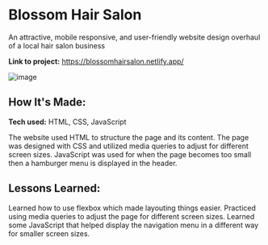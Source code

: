 # Blossom Hair Salon
An attractive, mobile responsive, and user-friendly website design overhaul of a local hair salon business

**Link to project:** https://blossomhairsalon.netlify.app/

![image](https://github.com/BrandonTDiep/Blossom-Hair-Salon/assets/108596840/0add613d-afef-472c-88f8-ddcf01e8eab8)


## How It's Made:

**Tech used:** HTML, CSS, JavaScript

The website used HTML to structure the page and its content. The page was designed with CSS and utilized media queries to adjust for different screen sizes. JavaScript was used for when the page becomes too small then a hamburger menu is displayed in the header.


## Lessons Learned:

Learned how to use flexbox which made layouting things easier. Practiced using media queries to adjust the page for different screen sizes. Learned some JavaScript that helped display the navigation menu in a different way for smaller screen sizes.


